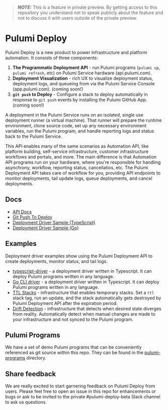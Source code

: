 > **_NOTE:_**  This is a feature in private preview. By getting access to this repository you understand not to speak publicly about the feature and not to discuss it with users outside of the private preview.  

# Pulumi Deploy

Pulumi Deploy is a new product to power infrastructure and platform automation. It consists of three components:

1. __The Programmatic Deployment API__ - run Pulumi programs (`pulumi up`, `pulumi refresh`, etc) on Pulumi Service hardware (api.pulumi.com).
2. __Deployment Visualization__ - rich UX to visualize deployment status, deployment logs, and queueing from via the Pulumi Service Console (app.pulumi.com). (coming soon!)
3. __`git push` to Deploy__ -  Configure a stack to deploy automatically in response to `git push` events by installing the Pulumi GitHub App.(coming soon!)

A deployment in the Pulumi Service runs on an isolated, single use deployment runner (a virtual machine). That runner will prepare the runtime environment, clone source code, set up any necessary environment variables, run the Pulumi program, and handle reporting logs and status back to the Pulumi Service.

This API enables many of the same scenarios as Automation API, like platform building, self-service infrastructure, customer infrastructure workflows and portals, and more. The main difference is that Automation API programs run on your hardware, where you're responsible for handling asynchrony, workflow, reporting status, cancellatios, etc. The Pulumi Deployment API takes care of workflow for you, providing API endpoints to monitor deployments, tail update logs, queue deployments, and cancel deployments. 

## Docs

- [API Docs](./docs/api-docs.md)
- [Git Push To Deploy](./docs/git-push-to-deploy.md)
- [Deployment Driver Sample (TypeScript)](./deployment-drivers/nodejs/typescript-driver/README.md)
- [Deployment Driver Sample (Go)](./deployment-drivers/go/cli/README.md)

## Examples

Deployment driver examples show using the Pulumi Deployment API to create deployments, monitor status, and tail logs.

- [typescript-driver](./deployment-drivers/nodejs/typescript-driver/) - a deployment driver written in Typescript. It can deploy Pulumi programs written in any language.
- [Go CLI driver](./deployment-drivers/go/cli/) - a deployment driver written in Typescript. It can deploy Pulumi programs written in any language.
- [TTL Stacks](./pulumi-programs/ttl-stacks/) - infrastructure that enables temporary stacks. Set a `ttl` stack tag, run an update, and the stack automatically gets destroyed by Pulumi Deployment API after the expiration period.
- [Drift Detection](./pulumi-programs/drift-detection/) - infrastructure that detects when desired state diverges from reality. Automatically detect when manual changes are made to your infrastructure and not synced to the Pulumi program.

## Pulumi Programs

We have a set of demo Pulumi programs that can be conveniently referenced as git source within this repo. They can be found in the [pulumi-programs](./pulumi-programs/) directory.

## Share feedback
We are really excited to start garnering feedback on Pulumi Deploy from users. Please feel free to open an issue in this repo for enhancements or bugs or ask to be invited to the private #pulumi-deploy-beta Slack channel to ask us questions.
